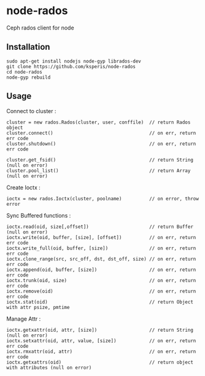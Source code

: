 node-rados
==========

Ceph rados client for node

Installation
-------------

	sudo apt-get install nodejs node-gyp librados-dev
	git clone https://github.com/ksperis/node-rados
	cd node-rados
	node-gyp rebuild


Usage
-----

Connect to cluster :

	cluster = new rados.Rados(cluster, user, conffile)	// return Rados object
	cluster.connect()									// on err, return err code
	cluster.shutdown()									// on err, return err code

	cluster.get_fsid()									// return String (null on error)
	cluster.pool_list()									// return Array (null on error)


Create Ioctx :

	ioctx = new rados.Ioctx(cluster, poolname)			// on error, throw error


Sync Buffered functions :

	ioctx.read(oid, size[,offset])						// return Buffer (null on error)
	ioctx.write(oid, buffer, [size], [offset])			// on err, return err code
	ioctx.write_full(oid, buffer, [size])				// on err, return err code
	ioctx.clone_range(src, src_off, dst, dst_off, size)	// on err, return err code
	ioctx.append(oid, buffer, [size])					// on err, return err code
	ioctx.trunk(oid, size)								// on err, return err code
	ioctx.remove(oid)									// on err, return err code
	ioctx.stat(oid)										// return Object with attr psize, pmtime


Manage Attr :

	ioctx.getxattr(oid, attr, [size])					// return String (null on error)
	ioctx.setxattr(oid, attr, value, [size])			// on err, return err code
	ioctx.rmxattr(oid, attr)							// on err, return err code
	ioctx.getxattrs(oid)								// return object with attributes (null on error)

